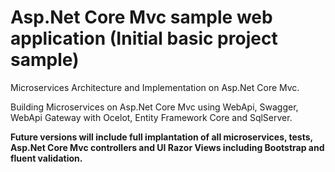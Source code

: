 # Asp.Net Core Mvc sample web application (Initial basic project sample)
 <P>Microservices Architecture and Implementation on Asp.Net Core Mvc.</P>
 <P>Building Microservices on Asp.Net Core Mvc using WebApi, Swagger, WebApi Gateway with Ocelot, Entity Framework Core and SqlServer.</P>   
 <P><B>Future versions will include full implantation of all microservices, tests, Asp.Net Core Mvc controllers and UI Razor Views including Bootstrap and fluent validation. </B></P>


